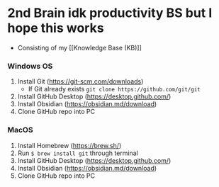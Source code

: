 # 2nd Brain idk productivity BS but I hope this works
- Consisting of my [[Knowledge Base (KB)]]

### Windows OS
1. Install Git (https://git-scm.com/downloads)
	- If Git already exists
		`git clone https://github.com/git/git`
2. Install GitHub Desktop (https://desktop.github.com/)
3. Install Obsidian (https://obsidian.md/download)
4. Clone GitHub repo into PC
### MacOS
1. Install Homebrew (https://brew.sh/)
2. Run `$ brew install git` through terminal
3. Install GitHub Desktop (https://desktop.github.com/)
4. Install Obsidian (https://obsidian.md/download)
5. Clone GitHub repo into PC